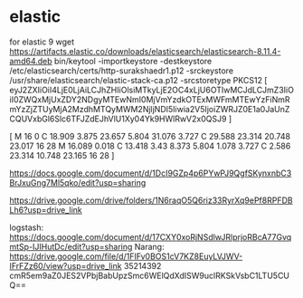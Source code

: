 # elastic
for elastic 9
wget https://artifacts.elastic.co/downloads/elasticsearch/elasticsearch-8.11.4-amd64.deb
bin/keytool -importkeystore -destkeystore /etc/elasticsearch/certs/http-surakshaedr1.p12 -srckeystore /usr/share/elasticsearch/elastic-stack-ca.p12 -srcstoretype PKCS12
 [
eyJ2ZXIiOiI4LjE0LjAiLCJhZHIiOlsiMTkyLjE2OC4xLjU6OTIwMCJdLCJmZ3IiOiI0ZWQxMjUxZDY2NDgyMTEwNmI0MjVmYzdkOTExMWFmMTEwYzFiNmRmYzZjZTUyMjA2MzdhMTQyMWM2NjljNDI5Iiwia2V5IjoiZWRJZ0E1a0JaUnZCQUVxbGl6Slc6TFJZdEJhVlU1Xy04Yk9HWlRwV2x0QSJ9
]

[
M 16 0 C 18.909 3.875 23.657 5.804 31.076 3.727 C 29.588 23.314 20.748 23.017 16 28 M 16.089 0.018 C 13.418 3.43 8.373 5.804 1.078 3.727 C 2.586 23.314 10.748 23.165 16 28
]

https://docs.google.com/document/d/1DcI9GZp4p6PYwPJ9QgfSKynxnbC3BrJxuGng7Ml5qko/edit?usp=sharing

https://drive.google.com/drive/folders/1N6raqO5Q6riz33RyrXq9ePf8RPFDBLh6?usp=drive_link

logstash: https://docs.google.com/document/d/17CXY0xoRjNSdlwJRlprjoRBcA77GvqmtSp-IJIHutDc/edit?usp=sharing
Narang: https://drive.google.com/file/d/1FIFv0BOS1cV7KZ8EuyLVJWV-IFrFZz60/view?usp=drive_link
35214392
cmR5em9aZ0JES2VPbjBabUpzSmc6WElQdXdISW9uclRKSkVsbC1LTU5CUQ==
